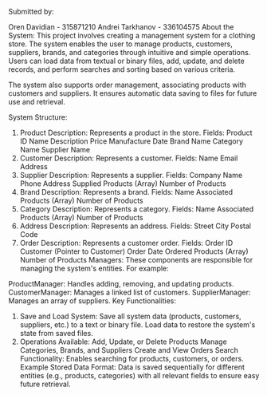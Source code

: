 Submitted by:

Oren Davidian - 315871210
Andrei Tarkhanov - 336104575
About the System:
This project involves creating a management system for a clothing store. The system enables the user to manage products, customers, suppliers, brands, and categories through intuitive and simple operations. Users can load data from textual or binary files, add, update, and delete records, and perform searches and sorting based on various criteria.

The system also supports order management, associating products with customers and suppliers. It ensures automatic data saving to files for future use and retrieval.

System Structure:
1. Product
Description: Represents a product in the store.
Fields:
Product ID
Name
Description
Price
Manufacture Date
Brand Name
Category Name
Supplier Name
2. Customer
Description: Represents a customer.
Fields:
Name
Email
Address
3. Supplier
Description: Represents a supplier.
Fields:
Company Name
Phone
Address
Supplied Products (Array)
Number of Products
4. Brand
Description: Represents a brand.
Fields:
Name
Associated Products (Array)
Number of Products
5. Category
Description: Represents a category.
Fields:
Name
Associated Products (Array)
Number of Products
6. Address
Description: Represents an address.
Fields:
Street
City
Postal Code
7. Order
Description: Represents a customer order.
Fields:
Order ID
Customer (Pointer to Customer)
Order Date
Ordered Products (Array)
Number of Products
Managers:
These components are responsible for managing the system's entities. For example:

ProductManager: Handles adding, removing, and updating products.
CustomerManager: Manages a linked list of customers.
SupplierManager: Manages an array of suppliers.
Key Functionalities:
1. Save and Load System:
Save all system data (products, customers, suppliers, etc.) to a text or binary file.
Load data to restore the system's state from saved files.
2. Operations Available:
Add, Update, or Delete Products
Manage Categories, Brands, and Suppliers
Create and View Orders
Search Functionality: Enables searching for products, customers, or orders.
Example Stored Data Format:
Data is saved sequentially for different entities (e.g., products, categories) with all relevant fields to ensure easy future retrieval.

